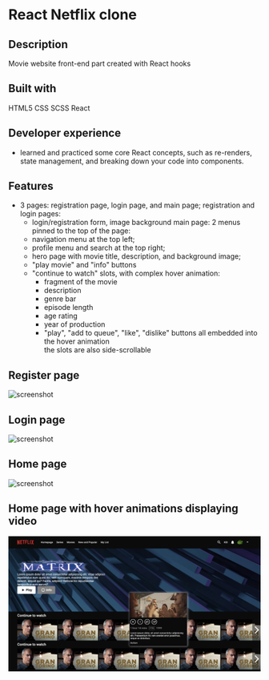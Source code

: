 # React Netflix clone

## Description 
Movie website front-end part created with React hooks


## Built with
HTML5
CSS
SCSS 
React

## Developer experience 
- learned and practiced some core React concepts, such as re-renders, state management, and breaking down your code into components.


## Features
- 3 pages: registration page, login page, and main page;
registration and login pages:
    - login/registration form, image background
main page:
    2 menus pinned to the top of the page:
    - navigation menu at the top left;
    - profile menu and search at the top right;
    - hero page with movie title, description, and background image;
    - "play movie" and "info" buttons
    - "continue to watch" slots, with complex hover animation:
        - fragment of the movie
        - description
        - genre bar
        - episode length
        - age rating
        - year of production
        - "play", "add to queue", "like", "dislike" buttons
        all embedded into the hover animation     
        the slots are also side-scrollable

## Register page
![screenshot](Register.png)

## Login page
![screenshot](Login.png)

## Home page
![screenshot](home.png)

## Home page with hover animations displaying video
![screenshot](video_and_nav.png)
